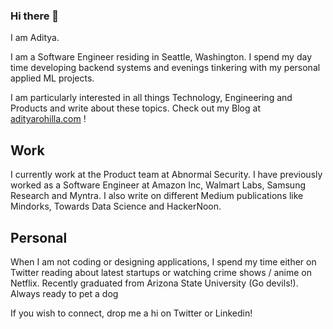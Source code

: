 ### Hi there 👋

I am Aditya.


I am a Software Engineer residing in Seattle, Washington. I spend my day time developing backend systems and evenings tinkering with my personal applied ML projects.

I am particularly interested in all things Technology, Engineering and Products and write about these topics. Check out my Blog at  [adityarohilla.com](http://adityarohilla.com) ! 

## Work 

I currently work at the Product team at Abnormal Security. I have previously worked as a Software Engineer at Amazon Inc, Walmart Labs, Samsung Research and Myntra. I also write on different Medium publications like Mindorks, Towards Data Science and HackerNoon.

## Personal

When I am not coding or designing applications, I spend my time either on Twitter reading about latest startups or watching crime shows / anime on Netflix. Recently graduated from Arizona State University (Go devils!). Always ready to pet a dog

If you wish to connect, drop me a hi on Twitter or Linkedin!
